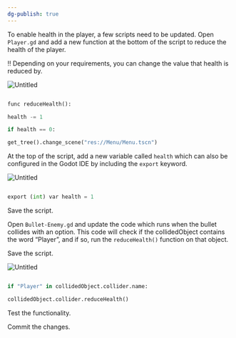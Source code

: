 ```yaml
---
dg-publish: true
---
```


To enable health in the player, a few scripts need to be updated. Open `Player.gd` and add a new function at the bottom of the script to reduce the health of the player.

  

<aside>

‼️ Depending on your requirements, you can change the value that health is reduced by.

  

</aside>

  

![Untitled](Work/ISD/1%20-%20Digital%20Assets/images/Untitled%206.png)

  

```python

func reduceHealth():

health -= 1

if health == 0:

get_tree().change_scene("res://Menu/Menu.tscn")

```

  

At the top of the script, add a new variable called `health` which can also be configured in the Godot IDE by including the `export` keyword.

  

![Untitled](Work/ISD/1%20-%20Digital%20Assets/images/Untitled%207.png)

  

```python

export (int) var health = 1

```

  

Save the script.

  

Open `Bullet-Enemy.gd` and update the code which runs when the bullet collides with an option. This code will check if the collidedObject contains the word “Player”, and if so, run the `reduceHealth()` function on that object.

  

Save the script.

  

![Untitled](Work/ISD/1%20-%20Digital%20Assets/images/Untitled%208.png)

  

```python

if "Player" in collidedObject.collider.name:

collidedObject.collider.reduceHealth()

```

  

Test the functionality.

  

Commit the changes.

  